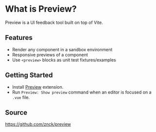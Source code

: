 # What is Preview?

Preview is a UI feedback tool built on top of Vite.

## Features

- Render any component in a sandbox environment
- Responsive previews of a component
- Use `<preview>` blocks as unit test fixtures/examples

## Getting Started

- Install [Preview](https://marketplace.visualstudio.com/items?itemName=znck.preview) extension.
- Run `Preview: Show preview` command when an editor is focused on a `.vue` file.

## Source

https://github.com/znck/preview

